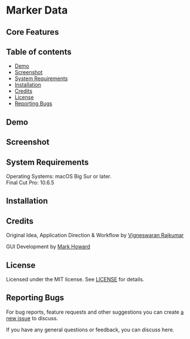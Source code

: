 # Marker Data

## Core Features

## Table of contents
- [Demo](#demo)
- [Screenshot](#screenshot)
- [System Requirements](#system-requirements)
- [Installation](#installation)
- [Credits](#Credits)
- [License](#License)
- [Reporting Bugs](#reporting-bugs)

## Demo

## Screenshot

## System Requirements

Operating Systems: macOS Big Sur or later. <br> Final Cut Pro: 10.6.5

## Installation

## Credits

Original Idea, Application Direction & Workflow by [Vigneswaran Rajkumar](https://twitter.com/IAmVigneswaran)

GUI Development by [Mark Howard](https://github.com/markydoodled)

## License

Licensed under the MIT license. See [LICENSE](https://github.com/TheAcharya/MarkerData/blob/main/LICENSE) for details.

## Reporting Bugs

For bug reports, feature requests and other suggestions you can create [a new issue](https://github.com/TheAcharya/MarkerData/issues) to discuss.

If you have any general questions or feedback, you can discuss here.
